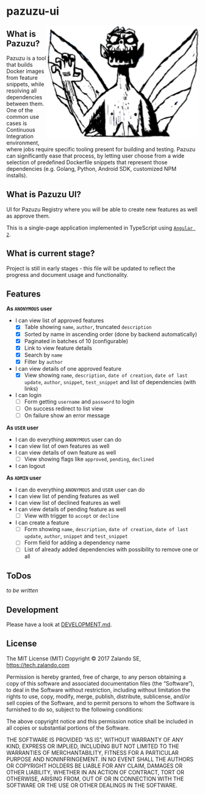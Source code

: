 # pazuzu-ui

<img align="right" height="300" src="/pazuzu-logo.png">

What is Pazuzu?
---------------

Pazuzu is a tool that builds Docker images from feature snippets, while
resolving all dependencies between them. One of the common use cases is
Continuous Integration environment, where jobs require specific tooling present
for building and testing. Pazuzu can significantly ease that process, by letting user
choose from a wide selection of predefined Dockerfile snippets that represent
those dependencies (e.g. Golang, Python, Android SDK, customized NPM installs).

What is Pazuzu UI?
------------------

UI for Pazuzu Registry where you will be able to create new features as well as
approve them.

This is a single-page application implemented in TypeScript using
[`Angular 2`](https://angular.io).

What is current stage?
----------------------

Project is still in early stages - this file will be updated to reflect the
progress and document usage and functionality.

Features
--------

**As `ANONYMOUS` user**

 * I can view list of approved features
    * [X] Table showing `name`, `author`, truncated `description`
    * [X] Sorted by name in ascending order (done by backend automatically)
    * [X] Paginated in batches of 10 (configurable)
    * [X] Link to view feature details
    * [X] Search by `name`
    * [X] Filter by `author`
 * I can view details of one approved feature
    * [X] View showing `name`, `description`, `date of creation`, `date of last update`, `author`, `snippet`, `test_snippet` and list of dependencies (with links)
 * I can login
    * [ ] Form getting `username` and `password` to login
    * [ ] On success redirect to list view
    * [ ] On failure show an error message

**As `USER` user**

  * I can do everything `ANONYMOUS` user can do
  * I can view list of own features as well
  * I can view details of own feature as well
    * [ ] View showing flags like `approved`, `pending`, `declined`
  * I can logout
  
**As `ADMIN` user**

  * I can do everything `ANONYMOUS` and `USER` user can do
  * I can view list of pending features as well
  * I can view list of declined features as well
  * I can view details of pending feature as well
    * [ ] View with trigger to `accept` or `decline`
  * I can create a feature
    * [ ] Form showing `name`, `description`, `date of creation`, `date of last update`, `author`, `snippet` and `test_snippet`
    * [ ] Form field for adding a dependency name
    * [ ] List of already added dependencies with possibility to remove one or all

ToDos
-----

*to be written*

Development
-----------

Please have a look at [DEVELOPMENT.md](DEVELOPMENT.md).

License
-------

The MIT License (MIT)
Copyright © 2017 Zalando SE, https://tech.zalando.com

Permission is hereby granted, free of charge, to any person obtaining a copy
of this software and associated documentation files (the “Software”), to deal
in the Software without restriction, including without limitation the rights
to use, copy, modify, merge, publish, distribute, sublicense, and/or sell
copies of the Software, and to permit persons to whom the Software is
furnished to do so, subject to the following conditions:

The above copyright notice and this permission notice shall be included in
all copies or substantial portions of the Software.

THE SOFTWARE IS PROVIDED “AS IS”, WITHOUT WARRANTY OF ANY KIND, EXPRESS OR
IMPLIED, INCLUDING BUT NOT LIMITED TO THE WARRANTIES OF MERCHANTABILITY,
FITNESS FOR A PARTICULAR PURPOSE AND NONINFRINGEMENT. IN NO EVENT SHALL THE
AUTHORS OR COPYRIGHT HOLDERS BE LIABLE FOR ANY CLAIM, DAMAGES OR OTHER
LIABILITY, WHETHER IN AN ACTION OF CONTRACT, TORT OR OTHERWISE, ARISING FROM,
OUT OF OR IN CONNECTION WITH THE SOFTWARE OR THE USE OR OTHER DEALINGS IN
THE SOFTWARE.
